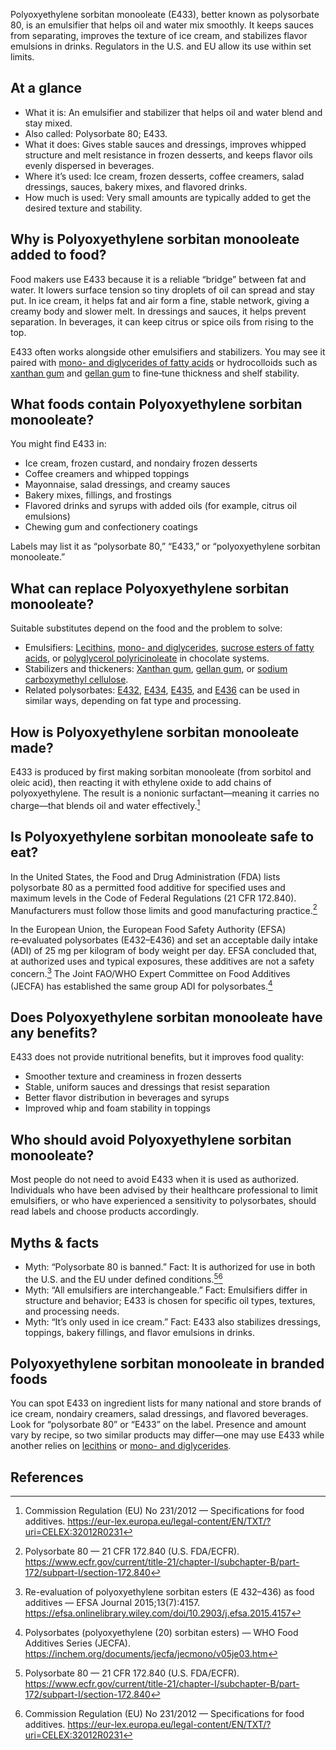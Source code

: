 Polyoxyethylene sorbitan monooleate (E433), better known as polysorbate 80, is an emulsifier that helps oil and water mix smoothly. It keeps sauces from separating, improves the texture of ice cream, and stabilizes flavor emulsions in drinks. Regulators in the U.S. and EU allow its use within set limits.

<!--more-->

## At a glance
- What it is: An emulsifier and stabilizer that helps oil and water blend and stay mixed.
- Also called: Polysorbate 80; E433.
- What it does: Gives stable sauces and dressings, improves whipped structure and melt resistance in frozen desserts, and keeps flavor oils evenly dispersed in beverages.
- Where it’s used: Ice cream, frozen desserts, coffee creamers, salad dressings, sauces, bakery mixes, and flavored drinks.
- How much is used: Very small amounts are typically added to get the desired texture and stability.

## Why is Polyoxyethylene sorbitan monooleate added to food?
Food makers use E433 because it is a reliable “bridge” between fat and water. It lowers surface tension so tiny droplets of oil can spread and stay put. In ice cream, it helps fat and air form a fine, stable network, giving a creamy body and slower melt. In dressings and sauces, it helps prevent separation. In beverages, it can keep citrus or spice oils from rising to the top.

E433 often works alongside other emulsifiers and stabilizers. You may see it paired with [mono- and diglycerides of fatty acids](/e471-mono-and-diglycerides-of-fatty-acids) or hydrocolloids such as [xanthan gum](/e415-xanthan-gum) and [gellan gum](/e418-gellan-gum) to fine‑tune thickness and shelf stability.

## What foods contain Polyoxyethylene sorbitan monooleate?
You might find E433 in:
- Ice cream, frozen custard, and nondairy frozen desserts
- Coffee creamers and whipped toppings
- Mayonnaise, salad dressings, and creamy sauces
- Bakery mixes, fillings, and frostings
- Flavored drinks and syrups with added oils (for example, citrus oil emulsions)
- Chewing gum and confectionery coatings

Labels may list it as “polysorbate 80,” “E433,” or “polyoxyethylene sorbitan monooleate.”

## What can replace Polyoxyethylene sorbitan monooleate?
Suitable substitutes depend on the food and the problem to solve:
- Emulsifiers: [Lecithins](/e322-lecithins), [mono- and diglycerides](/e471-mono-and-diglycerides-of-fatty-acids), [sucrose esters of fatty acids](/e473-sucrose-esters-of-fatty-acids), or [polyglycerol polyricinoleate](/e476-polyglycerol-polyricinoleate) in chocolate systems.
- Stabilizers and thickeners: [Xanthan gum](/e415-xanthan-gum), [gellan gum](/e418-gellan-gum), or [sodium carboxymethyl cellulose](/e466-sodium-carboxy-methyl-cellulose).
- Related polysorbates: [E432](/e432-polyoxyethylene-sorbitan-monolaurate), [E434](/e434-polyoxyethylene-sorbitan-monopalmitate), [E435](/e435-polyoxyethylene-sorbitan-monostearate), and [E436](/e436-polyoxyethylene-sorbitan-tristearate) can be used in similar ways, depending on fat type and processing.

## How is Polyoxyethylene sorbitan monooleate made?
E433 is produced by first making sorbitan monooleate (from sorbitol and oleic acid), then reacting it with ethylene oxide to add chains of polyoxyethylene. The result is a nonionic surfactant—meaning it carries no charge—that blends oil and water effectively.[^1]

## Is Polyoxyethylene sorbitan monooleate safe to eat?
In the United States, the Food and Drug Administration (FDA) lists polysorbate 80 as a permitted food additive for specified uses and maximum levels in the Code of Federal Regulations (21 CFR 172.840). Manufacturers must follow those limits and good manufacturing practice.[^2]

In the European Union, the European Food Safety Authority (EFSA) re‑evaluated polysorbates (E432–E436) and set an acceptable daily intake (ADI) of 25 mg per kilogram of body weight per day. EFSA concluded that, at authorized uses and typical exposures, these additives are not a safety concern.[^3] The Joint FAO/WHO Expert Committee on Food Additives (JECFA) has established the same group ADI for polysorbates.[^4]

## Does Polyoxyethylene sorbitan monooleate have any benefits?
E433 does not provide nutritional benefits, but it improves food quality:
- Smoother texture and creaminess in frozen desserts
- Stable, uniform sauces and dressings that resist separation
- Better flavor distribution in beverages and syrups
- Improved whip and foam stability in toppings

## Who should avoid Polyoxyethylene sorbitan monooleate?
Most people do not need to avoid E433 when it is used as authorized. Individuals who have been advised by their healthcare professional to limit emulsifiers, or who have experienced a sensitivity to polysorbates, should read labels and choose products accordingly.

## Myths & facts
- Myth: “Polysorbate 80 is banned.” Fact: It is authorized for use in both the U.S. and the EU under defined conditions.[^2][^1]
- Myth: “All emulsifiers are interchangeable.” Fact: Emulsifiers differ in structure and behavior; E433 is chosen for specific oil types, textures, and processing needs.
- Myth: “It’s only used in ice cream.” Fact: E433 also stabilizes dressings, toppings, bakery fillings, and flavor emulsions in drinks.

## Polyoxyethylene sorbitan monooleate in branded foods
You can spot E433 on ingredient lists for many national and store brands of ice cream, nondairy creamers, salad dressings, and flavored beverages. Look for “polysorbate 80” or “E433” on the label. Presence and amount vary by recipe, so two similar products may differ—one may use E433 while another relies on [lecithins](/e322-lecithins) or [mono- and diglycerides](/e471-mono-and-diglycerides-of-fatty-acids).

## References
[^1]: Commission Regulation (EU) No 231/2012 — Specifications for food additives. https://eur-lex.europa.eu/legal-content/EN/TXT/?uri=CELEX:32012R0231
[^2]: Polysorbate 80 — 21 CFR 172.840 (U.S. FDA/ECFR). https://www.ecfr.gov/current/title-21/chapter-I/subchapter-B/part-172/subpart-I/section-172.840
[^3]: Re-evaluation of polyoxyethylene sorbitan esters (E 432–436) as food additives — EFSA Journal 2015;13(7):4157. https://efsa.onlinelibrary.wiley.com/doi/10.2903/j.efsa.2015.4157
[^4]: Polysorbates (polyoxyethylene (20) sorbitan esters) — WHO Food Additives Series (JECFA). https://inchem.org/documents/jecfa/jecmono/v05je03.htm

